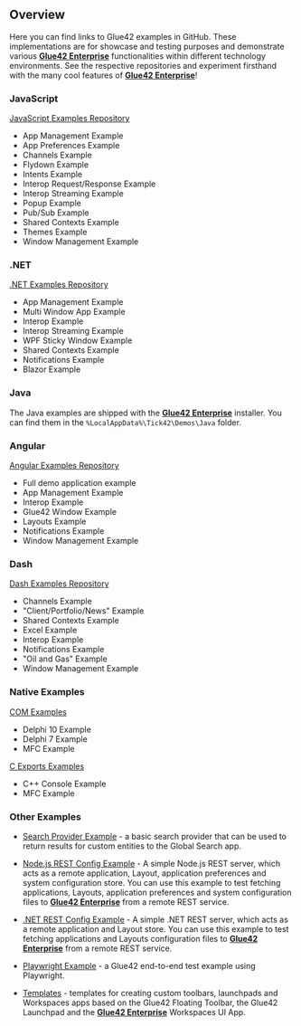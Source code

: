 ## Overview

Here you can find links to Glue42 examples in GitHub. These implementations are for showcase and testing purposes and demonstrate various [**Glue42 Enterprise**](https://glue42.com/enterprise/) functionalities within different technology environments. See the respective repositories and experiment firsthand with the many cool features of [**Glue42 Enterprise**](https://glue42.com/enterprise/)!

### JavaScript

[JavaScript Examples Repository](https://github.com/Glue42/js-examples)

- App Management Example
- App Preferences Example
- Channels Example
- Flydown Example
- Intents Example
- Interop Request/Response Example
- Interop Streaming Example
- Popup Example
- Pub/Sub Example
- Shared Contexts Example
- Themes Example
- Window Management Example

### .NET

[.NET Examples Repository](https://github.com/Glue42/net-examples)

- App Management Example
- Multi Window App Example
- Interop Example
- Interop Streaming Example
- WPF Sticky Window Example
- Shared Contexts Example
- Notifications Example
- Blazor Example

### Java

The Java examples are shipped with the [**Glue42 Enterprise**](https://glue42.com/enterprise/) installer. You can find them in the `%LocalAppData%\Tick42\Demos\Java` folder.

### Angular

[Angular Examples Repository](https://github.com/Glue42/ng-glue-examples)

- Full demo application example
- App Management Example
- Interop Example
- Glue42 Window Example
- Layouts Example
- Notifications Example
- Window Management Example

### Dash

[Dash Examples Repository](https://github.com/Glue42/glue-dash-example)

- Channels Example
- "Client/Portfolio/News" Example
- Shared Contexts Example
- Excel Example
- Interop Example
- Notifications Example
- "Oil and Gas" Example
- Window Management Example

### Native Examples

[COM Examples](https://github.com/Glue42/native-examples/tree/main/glue-com)

- Delphi 10 Example
- Delphi 7 Example
- MFC Example

[C Exports Examples](https://github.com/Glue42/native-examples/tree/main/glue-c-exports)

- C++ Console Example
- MFC Example

### Other Examples

- [Search Provider Example](https://github.com/Glue42/search-provider) - a basic search provider that can be used to return results for custom entities to the Global Search app.

- [Node.js REST Config Example](https://github.com/Glue42/rest-config-example-node-js) - A simple Node.js REST server, which acts as a remote application, Layout, application preferences and system configuration store. You can use this example to test fetching applications, Layouts, application preferences and system configuration files to [**Glue42 Enterprise**](https://glue42.com/enterprise/) from a remote REST service.

- [.NET REST Config Example](https://github.com/Tick42/rest-config-example-net) - A simple .NET REST server, which acts as a remote application and Layout store. You can use this example to test fetching applications and Layouts configuration files to [**Glue42 Enterprise**](https://glue42.com/enterprise/) from a remote REST service.

- [Playwright Example](https://github.com/Glue42/playwright-example) - a Glue42 end-to-end test example using Playwright.

- [Templates](https://github.com/Glue42/templates) - templates for creating custom toolbars, launchpads and Workspaces apps based on the Glue42 Floating Toolbar, the Glue42 Launchpad and the [**Glue42 Enterprise**](https://glue42.com/enterprise/) Workspaces UI App.